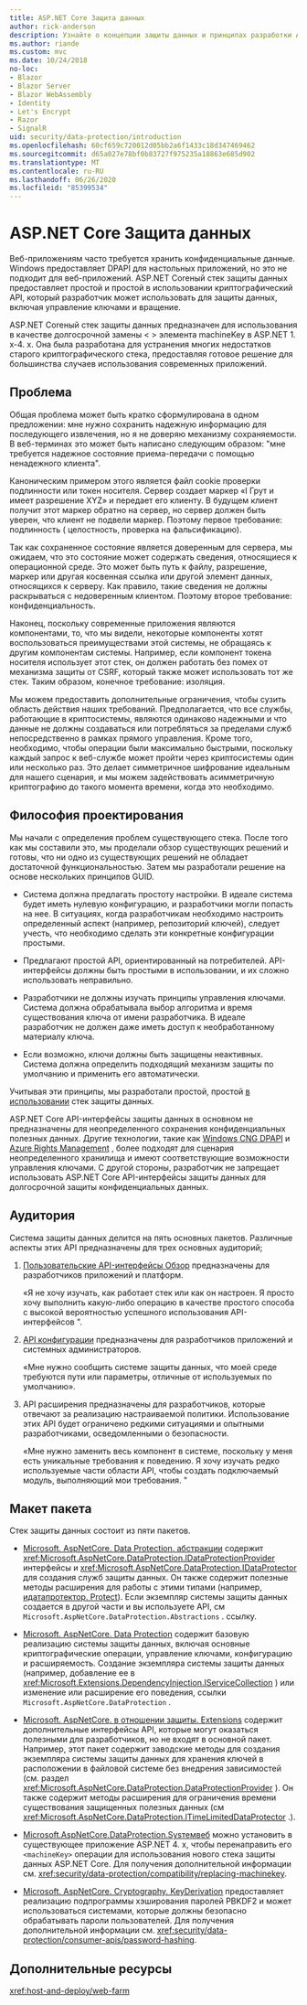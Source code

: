 ```yaml
---
title: ASP.NET Core Защита данных
author: rick-anderson
description: Узнайте о концепции защиты данных и принципах разработки ASP.NET Core интерфейсах API защиты данных.
ms.author: riande
ms.custom: mvc
ms.date: 10/24/2018
no-loc:
- Blazor
- Blazor Server
- Blazor WebAssembly
- Identity
- Let's Encrypt
- Razor
- SignalR
uid: security/data-protection/introduction
ms.openlocfilehash: 60cf659c720012d05bb2a6f1433c18d347469462
ms.sourcegitcommit: d65a027e78bf0b83727f975235a18863e685d902
ms.translationtype: MT
ms.contentlocale: ru-RU
ms.lasthandoff: 06/26/2020
ms.locfileid: "85399534"
---
```

# <a name="aspnet-core-data-protection"></a>ASP.NET Core Защита данных

Веб-приложениям часто требуется хранить конфиденциальные данные. Windows предоставляет DPAPI для настольных приложений, но это не подходит для веб-приложений. ASP.NET Coreный стек защиты данных предоставляет простой и простой в использовании криптографический API, который разработчик может использовать для защиты данных, включая управление ключами и вращение.

ASP.NET Coreный стек защиты данных предназначен для использования в качестве долгосрочной замены &lt; &gt; элемента machineKey в ASP.NET 1. x-4. x. Она была разработана для устранения многих недостатков старого криптографического стека, предоставляя готовое решение для большинства случаев использования современных приложений.

## <a name="problem-statement"></a>Проблема

Общая проблема может быть кратко сформулирована в одном предложении: мне нужно сохранить надежную информацию для последующего извлечения, но я не доверяю механизму сохраняемости. В веб-терминах это может быть написано следующим образом: "мне требуется надежное состояние приема-передачи с помощью ненадежного клиента".

Каноническим примером этого является файл cookie проверки подлинности или токен носителя. Сервер создает маркер «I Грут и имеет разрешение XYZ» и передает его клиенту. В будущем клиент получит этот маркер обратно на сервер, но сервер должен быть уверен, что клиент не подвели маркер. Поэтому первое требование: подлинность ( целостность, проверка на фальсификацию).

Так как сохраненное состояние является доверенным для сервера, мы ожидаем, что это состояние может содержать сведения, относящиеся к операционной среде. Это может быть путь к файлу, разрешение, маркер или другая косвенная ссылка или другой элемент данных, относящихся к серверу. Как правило, такие сведения не должны раскрываться с недоверенным клиентом. Поэтому второе требование: конфиденциальность.

Наконец, поскольку современные приложения являются компонентами, то, что мы видели, некоторые компоненты хотят воспользоваться преимуществами этой системы, не обращаясь к другим компонентам системы. Например, если компонент токена носителя использует этот стек, он должен работать без помех от механизма защиты от CSRF, который также может использовать тот же стек. Таким образом, конечное требование: изоляция.

Мы можем предоставить дополнительные ограничения, чтобы сузить область действия наших требований. Предполагается, что все службы, работающие в криптосистемы, являются одинаково надежными и что данные не должны создаваться или потребляться за пределами служб непосредственно в рамках прямого управления. Кроме того, необходимо, чтобы операции были максимально быстрыми, поскольку каждый запрос к веб-службе может пройти через криптосистемы один или несколько раз. Это делает симметричное шифрование идеальным для нашего сценария, и мы можем задействовать асимметричную криптографию до такого момента времени, когда это необходимо.

## <a name="design-philosophy"></a>Философия проектирования

Мы начали с определения проблем существующего стека. После того как мы составили это, мы проделали обзор существующих решений и готовы, что ни одно из существующих решений не обладает достаточной функциональностью. Затем мы разработали решение на основе нескольких принципов GUID.

* Система должна предлагать простоту настройки. В идеале система будет иметь нулевую конфигурацию, и разработчики могли попасть на нее. В ситуациях, когда разработчикам необходимо настроить определенный аспект (например, репозиторий ключей), следует учесть, что необходимо сделать эти конкретные конфигурации простыми.

* Предлагают простой API, ориентированный на потребителей. API-интерфейсы должны быть простыми в использовании, и их сложно использовать неправильно.

* Разработчики не должны изучать принципы управления ключами. Система должна обрабатывала выбор алгоритма и время существования ключа от имени разработчика. В идеале разработчик не должен даже иметь доступ к необработанному материалу ключа.

* Если возможно, ключи должны быть защищены неактивных. Система должна определить подходящий механизм защиты по умолчанию и применить его автоматически.

Учитывая эти принципы, мы разработали простой, простой [в использовании](xref:security/data-protection/using-data-protection) стек защиты данных.

ASP.NET Core API-интерфейсы защиты данных в основном не предназначены для неопределенного сохранения конфиденциальных полезных данных. Другие технологии, такие как [Windows CNG DPAPI](https://msdn.microsoft.com/library/windows/desktop/hh706794%28v=vs.85%29.aspx) и [Azure Rights Management](/rights-management/) , более подходят для сценария неопределенного хранилища и имеют соответствующие возможности управления ключами. С другой стороны, разработчик не запрещает использовать ASP.NET Core API-интерфейсы защиты данных для долгосрочной защиты конфиденциальных данных.

## <a name="audience"></a>Аудитория

Система защиты данных делится на пять основных пакетов. Различные аспекты этих API предназначены для трех основных аудиторий;

1. [Пользовательские API-интерфейсы Обзор](xref:security/data-protection/consumer-apis/overview) предназначены для разработчиков приложений и платформ.

   «Я не хочу изучать, как работает стек или как он настроен. Я просто хочу выполнить какую-либо операцию в качестве простого способа с высокой вероятностью успешного использования API-интерфейсов ".

2. [API конфигурации](xref:security/data-protection/configuration/overview) предназначены для разработчиков приложений и системных администраторов.

   «Мне нужно сообщить системе защиты данных, что моей среде требуются пути или параметры, отличные от используемых по умолчанию».

3. API расширения предназначены для разработчиков, которые отвечают за реализацию настраиваемой политики. Использование этих API будет ограничено редкими ситуациями и опытными разработчиками, осведомленными о безопасности.

   «Мне нужно заменить весь компонент в системе, поскольку у меня есть уникальные требования к поведению. Я хочу изучать редко используемые части области API, чтобы создать подключаемый модуль, выполняющий мои требования. "

## <a name="package-layout"></a>Макет пакета

Стек защиты данных состоит из пяти пакетов.

* [Microsoft. AspNetCore. Data Protection. абстракции](https://www.nuget.org/packages/Microsoft.AspNetCore.DataProtection.Abstractions/) содержит <xref:Microsoft.AspNetCore.DataProtection.IDataProtectionProvider> интерфейсы и <xref:Microsoft.AspNetCore.DataProtection.IDataProtector> для создания служб защиты данных. Он также содержит полезные методы расширения для работы с этими типами (например, [идатапротектор. Protect](xref:Microsoft.AspNetCore.DataProtection.DataProtectionCommonExtensions.Protect*)). Если экземпляр системы защиты данных создается в другой части и вы используете API, см `Microsoft.AspNetCore.DataProtection.Abstractions` . ссылку.

* [Microsoft. AspNetCore. Data Protection](https://www.nuget.org/packages/Microsoft.AspNetCore.DataProtection/) содержит базовую реализацию системы защиты данных, включая основные криптографические операции, управление ключами, конфигурацию и расширяемость. Создание экземпляра системы защиты данных (например, добавление ее в <xref:Microsoft.Extensions.DependencyInjection.IServiceCollection> ) или изменение или расширение его поведения, ссылки `Microsoft.AspNetCore.DataProtection` .

* [Microsoft. AspNetCore. в отношении защиты. Extensions](https://www.nuget.org/packages/Microsoft.AspNetCore.DataProtection.Extensions/) содержит дополнительные интерфейсы API, которые могут оказаться полезными для разработчиков, но не входят в основной пакет. Например, этот пакет содержит заводские методы для создания экземпляра системы защиты данных для хранения ключей в расположении в файловой системе без внедрения зависимостей (см. раздел <xref:Microsoft.AspNetCore.DataProtection.DataProtectionProvider> ). Он также содержит методы расширения для ограничения времени существования защищенных полезных данных (см <xref:Microsoft.AspNetCore.DataProtection.ITimeLimitedDataProtector> .).

* [Microsoft.AspNetCore.DataProtection.Sysтемвеб](https://www.nuget.org/packages/Microsoft.AspNetCore.DataProtection.SystemWeb/) можно установить в существующее приложение ASP.NET 4. x, чтобы перенаправить его `<machineKey>` операции для использования нового стека защиты данных ASP.NET Core. Для получения дополнительной информации см. <xref:security/data-protection/compatibility/replacing-machinekey>.

* [Microsoft. AspNetCore. Cryptography. KeyDerivation](https://www.nuget.org/packages/Microsoft.AspNetCore.Cryptography.KeyDerivation/) предоставляет реализацию подпрограммы хэширования паролей PBKDF2 и может использоваться системами, которые должны безопасно обрабатывать пароли пользователей. Для получения дополнительной информации см. <xref:security/data-protection/consumer-apis/password-hashing>.

## <a name="additional-resources"></a>Дополнительные ресурсы

<xref:host-and-deploy/web-farm>
